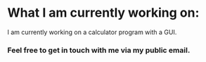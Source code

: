 # What I am currently working on:
I am currently working on a calculator program with a GUI.

### Feel free to get in touch with me via my public email.
